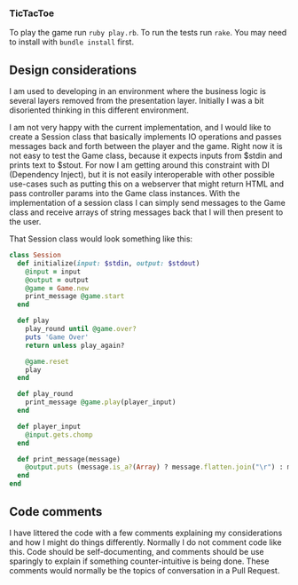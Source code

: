 ### TicTacToe

To play the game run `ruby play.rb`.
To run the tests run `rake`. You may need to install with `bundle install` first.

## Design considerations

I am used to developing in an environment where the business logic is several layers removed from the presentation layer. Initially I was a bit disoriented thinking in this different environment.

I am not very happy with the current implementation, and I would like to create a Session class that basically implements IO operations and passes messages back and forth between the player and the game. Right now it is not easy to test the Game class, because it expects inputs from $stdin and prints text to $stout. For now I am getting around this constraint with DI (Dependency Inject), but it is not easily interoperable with other possible use-cases such as putting this on a webserver that might return HTML and pass controller params into the Game class instances. With the implementation of a session class I can simply send messages to the Game class and receive arrays of string messages back that I will then present to the user.

That Session class would look something  like this:

```ruby
class Session
  def initialize(input: $stdin, output: $stdout)
    @input = input
    @output = output
    @game = Game.new
    print_message @game.start
  end

  def play
    play_round until @game.over?
    puts 'Game Over'
    return unless play_again?

    @game.reset
    play
  end

  def play_round
    print_message @game.play(player_input)
  end

  def player_input
    @input.gets.chomp
  end

  def print_message(message)
    @output.puts (message.is_a?(Array) ? message.flatten.join("\r") : message).gsub(/^\s+/, '')
  end
end
```

## Code comments

I have littered the code with a few comments explaining my considerations and how I might do things differently. Normally I do not comment code like this. Code should be self-documenting, and comments should be use sparingly to explain if something counter-intuitive is being done. These comments would normally be the topics of conversation in a Pull Request.
